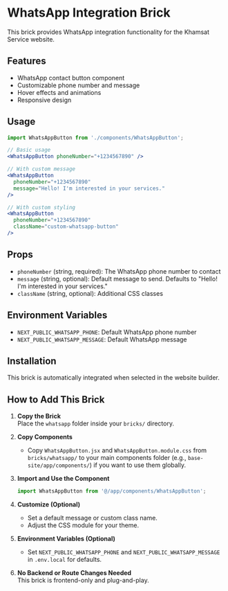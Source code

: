 # WhatsApp Integration Brick

This brick provides WhatsApp integration functionality for the Khamsat Service website.

## Features

- WhatsApp contact button component
- Customizable phone number and message
- Hover effects and animations
- Responsive design

## Usage

```jsx
import WhatsAppButton from './components/WhatsAppButton';

// Basic usage
<WhatsAppButton phoneNumber="+1234567890" />

// With custom message
<WhatsAppButton 
  phoneNumber="+1234567890" 
  message="Hello! I'm interested in your services."
/>

// With custom styling
<WhatsAppButton 
  phoneNumber="+1234567890" 
  className="custom-whatsapp-button"
/>
```

## Props

- `phoneNumber` (string, required): The WhatsApp phone number to contact
- `message` (string, optional): Default message to send. Defaults to "Hello! I'm interested in your services."
- `className` (string, optional): Additional CSS classes

## Environment Variables

- `NEXT_PUBLIC_WHATSAPP_PHONE`: Default WhatsApp phone number
- `NEXT_PUBLIC_WHATSAPP_MESSAGE`: Default WhatsApp message

## Installation

This brick is automatically integrated when selected in the website builder. 

## How to Add This Brick

1. **Copy the Brick**  
   Place the `whatsapp` folder inside your `bricks/` directory.

2. **Copy Components**  
   - Copy `WhatsAppButton.jsx` and `WhatsAppButton.module.css` from `bricks/whatsapp/` to your main components folder (e.g., `base-site/app/components/`) if you want to use them globally.

3. **Import and Use the Component**  
   ```jsx
   import WhatsAppButton from '@/app/components/WhatsAppButton';
   ```

4. **Customize (Optional)**  
   - Set a default message or custom class name.
   - Adjust the CSS module for your theme.

5. **Environment Variables (Optional)**  
   - Set `NEXT_PUBLIC_WHATSAPP_PHONE` and `NEXT_PUBLIC_WHATSAPP_MESSAGE` in `.env.local` for defaults.

6. **No Backend or Route Changes Needed**  
   This brick is frontend-only and plug-and-play. 